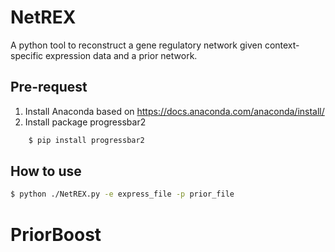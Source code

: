 # NetREX
A python tool to reconstruct a gene regulatory network given context-specific expression data and a prior network.

## Pre-request
1. Install Anaconda based on https://docs.anaconda.com/anaconda/install/
2. Install package progressbar2
```bash
    $ pip install progressbar2
```
## How to use
```bash
$ python ./NetREX.py -e express_file -p prior_file 

```
# PriorBoost

